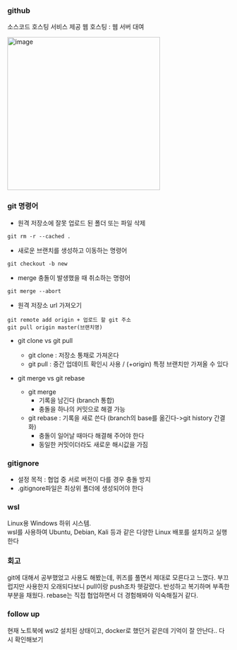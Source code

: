 ### github
소스코드 호스팅 서비스 제공
웹 호스팅 : 웹 서버 대여

<img width="346" alt="image" src="https://github.com/user-attachments/assets/85625c88-e1f9-43d9-ac5e-2d7f84014985" />


### git 명령어
- 원격 저장소에 잘못 업로드 된 폴더 또는 파일 삭제
```text
git rm -r --cached .
```

- 새로운 브랜치를 생성하고 이동하는 명령어
```text
git checkout -b new
```

- merge 충돌이 발생했을 때 취소하는 명령어
```text
git merge --abort
```

- 원격 저장소 url 가져오기
```text
git remote add origin + 업로드 할 git 주소
git pull origin master(브랜치명)
```

- git clone vs git pull
    - git clone : 저장소 통채로 가져온다
    - git pull : 중간 업데이트 확인시 사용 / (+origin) 특정 브랜치만 가져올 수 있다

- git merge vs git rebase
  - git merge
    - 기록을 남긴다 (branch 통합)
    - 충돌을 하나의 커밋으로 해결 가능
  - git rebase : 기록을 새로 쓴다 (branch의 base를 옮긴다->git history 간결화)
    - 충돌이 일어날 때마다 해결해 주어야 한다
    - 동일한 커밋이더라도 새로운 해시값을 가짐

### gitignore
- 설정 목적 : 협업 중 서로 버전이 다를 경우 충돌 방지
- .gitignore파일은 최상위 폴더에 생성되어야 한다

### wsl
Linux용 Windows 하위 시스템.   
wsl를 사용하여 Ubuntu, Debian, Kali 등과 같은 다양한 Linux 배포를 설치하고 실행한다


### 회고
git에 대해서 공부했었고 사용도 해봤는데, 퀴즈를 풀면서 제대로 모른다고 느꼈다.
부끄럽지만 사용한지 오래되다보니 pull이랑 push조차 헷갈렸다. 반성하고 복기하며 부족한 부분을 채웠다.
rebase는 직접 협업하면서 더 경험해봐야 익숙해질거 같다.

### follow up
현재 노트북에 wsl2 설치된 상태이고, docker로 했던거 같은데 기억이 잘 안난다.. 다시 확인해보기
